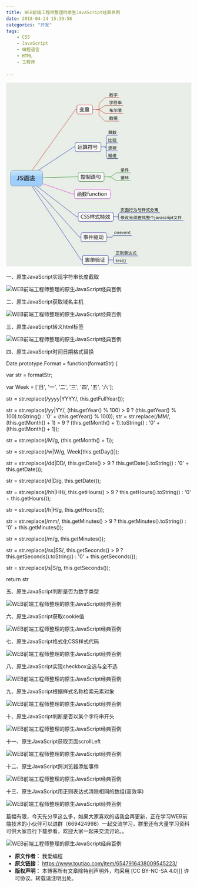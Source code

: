 ```yaml
---
title: WEB前端工程师整理的原生JavaScript经典百例
date: 2018-04-24 15:39:58
categories: "开发"
tags:
	- CSS
	- JavaScript
	- 编程语言
	- HTML
	- 工程师

---
```



![WEB前端工程师整理的原生JavaScript经典百例][WEB_JavaScript]

一、原生JavaScript实现字符串长度截取

![WEB前端工程师整理的原生JavaScript经典百例][WEB_JavaScript 1]

二、原生JavaScript获取域名主机

![WEB前端工程师整理的原生JavaScript经典百例][WEB_JavaScript 2]

三、原生JavaScript转义html标签

![WEB前端工程师整理的原生JavaScript经典百例][WEB_JavaScript 3]

四、原生JavaScript时间日期格式替换

Date.prototype.Format = function(formatStr) \{

var str = formatStr;

var Week = \['日', '一', '二', '三', '四', '五', '六'\];

str = str.replace(/yyyy|YYYY/, this.getFullYear());

str = str.replace(/yy|YY/, (this.getYear() % 100) > 9 ? (this.getYear() % 100).toString() : '0' + (this.getYear() % 100)); str = str.replace(/MM/, (this.getMonth() + 1) > 9 ? (this.getMonth() + 1).toString() : '0' + (this.getMonth() + 1));

str = str.replace(/M/g, (this.getMonth() + 1));

str = str.replace(/w|W/g, Week\[this.getDay()\]);

str = str.replace(/dd|DD/, this.getDate() > 9 ? this.getDate().toString() : '0' + this.getDate());

str = str.replace(/d|D/g, this.getDate());

str = str.replace(/hh|HH/, this.getHours() > 9 ? this.getHours().toString() : '0' + this.getHours());

str = str.replace(/h|H/g, this.getHours());

str = str.replace(/mm/, this.getMinutes() > 9 ? this.getMinutes().toString() : '0' + this.getMinutes());

str = str.replace(/m/g, this.getMinutes());

str = str.replace(/ss|SS/, this.getSeconds() > 9 ? this.getSeconds().toString() : '0' + this.getSeconds());

str = str.replace(/s|S/g, this.getSeconds());

return str

五、原生JavaScript判断是否为数字类型

![WEB前端工程师整理的原生JavaScript经典百例][WEB_JavaScript 4]

六、原生JavaScript获取cookie值

![WEB前端工程师整理的原生JavaScript经典百例][WEB_JavaScript 5]

七、原生JavaScript格式化CSS样式代码

![WEB前端工程师整理的原生JavaScript经典百例][WEB_JavaScript 6]

八、原生JavaScript实现checkbox全选与全不选

![WEB前端工程师整理的原生JavaScript经典百例][WEB_JavaScript 7]

九、原生JavaScript根据样式名称检索元素对象

![WEB前端工程师整理的原生JavaScript经典百例][WEB_JavaScript 8]

十、原生JavaScript判断是否以某个字符串开头

![WEB前端工程师整理的原生JavaScript经典百例][WEB_JavaScript 9]

十一、原生JavaScript获取页面scrollLeft

![WEB前端工程师整理的原生JavaScript经典百例][WEB_JavaScript 10]

十二、原生JavaScript跨浏览器添加事件

![WEB前端工程师整理的原生JavaScript经典百例][WEB_JavaScript 11]

十三、原生JavaScript用正则表达式清除相同的数组(高效率)

![WEB前端工程师整理的原生JavaScript经典百例][WEB_JavaScript 12]

篇幅有限，今天先分享这么多，如果大家喜欢的话我会再更新，正在学习WEB前端技术的小伙伴可以进群（669424998）一起交流学习，群里还有大量学习资料可供大家自行下载参看，欢迎大家一起来交流讨论。。

![WEB前端工程师整理的原生JavaScript经典百例][WEB_JavaScript 13]


[WEB_JavaScript]: static/resources/crawler/7REZ-JMBM-ZVNQ.jpg
[WEB_JavaScript 1]: http://p1.pstatp.com/large/pgc-image/15245549947453ee223b79d
[WEB_JavaScript 2]: http://p9.pstatp.com/large/pgc-image/1524555013284be35978ff8
[WEB_JavaScript 3]: http://p1.pstatp.com/large/pgc-image/152455503053438ee36af64
[WEB_JavaScript 4]: http://p1.pstatp.com/large/pgc-image/15245551759037266ebf786
[WEB_JavaScript 5]: http://p3.pstatp.com/large/pgc-image/15245551935014c6a12c42e
[WEB_JavaScript 6]: http://p1.pstatp.com/large/pgc-image/15245552185809bb8080aec
[WEB_JavaScript 7]: http://p9.pstatp.com/large/pgc-image/1524555240806096ed37ab5
[WEB_JavaScript 8]: http://p3.pstatp.com/large/pgc-image/1524555282162b5f027a637
[WEB_JavaScript 9]: http://p3.pstatp.com/large/pgc-image/15245553023943630c6807d
[WEB_JavaScript 10]: http://p1.pstatp.com/large/pgc-image/1524555345443cb8326dc2f
[WEB_JavaScript 11]: http://p3.pstatp.com/large/pgc-image/1524555367418addccf3a29
[WEB_JavaScript 12]: http://p3.pstatp.com/large/pgc-image/1524555432045e4e9fae9f5
[WEB_JavaScript 13]: http://p3.pstatp.com/large/4e7600035a856391bd14
 *  **原文作者：** 我爱编程
 *  **原文链接：** https://www.toutiao.com/item/6547916438009545223/
 *  **版权声明：** 本博客所有文章除特别声明外，均采用 [CC BY-NC-SA 4.0][] 许可协议。转载请注明出处。
